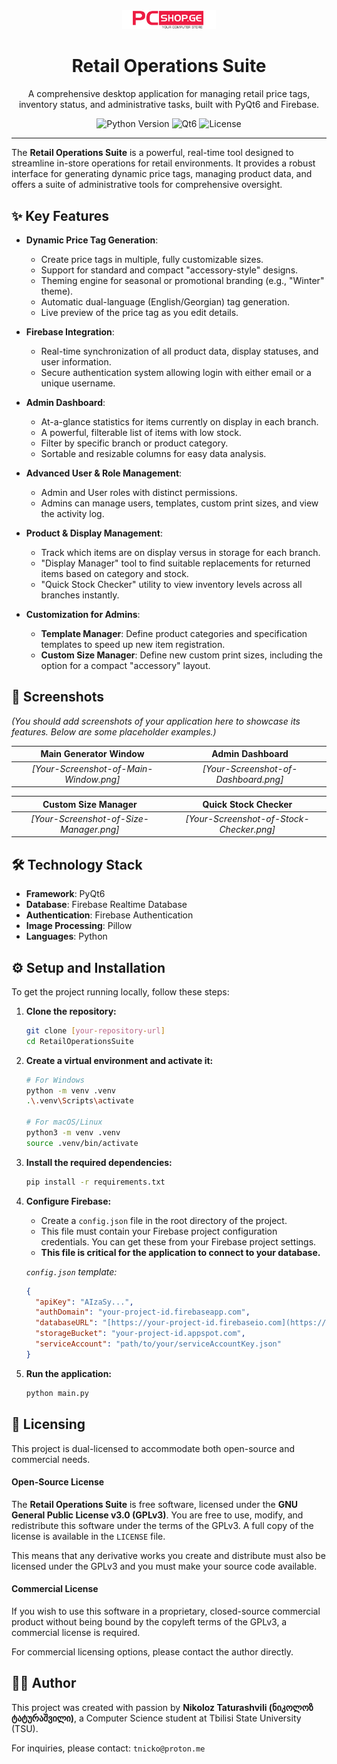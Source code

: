<div align="center">
  <img src="assets/logo.png" alt="Retail Operations Suite Logo" width="150"/>
  <h1>Retail Operations Suite</h1>
  <p>
    A comprehensive desktop application for managing retail price tags, inventory status, and administrative tasks, built with PyQt6 and Firebase.
  </p>
  <p>
    <img src="https://img.shields.io/badge/python-3.10+-blue.svg" alt="Python Version">
    <img src="https://img.shields.io/badge/Qt-6-green.svg" alt="Qt6">
    <img src="https://img.shields.io/badge/license-GPLv3-blue.svg" alt="License">
  </p>
</div>

---

The **Retail Operations Suite** is a powerful, real-time tool designed to streamline in-store operations for retail environments. It provides a robust interface for generating dynamic price tags, managing product data, and offers a suite of administrative tools for comprehensive oversight.

## ✨ Key Features

* **Dynamic Price Tag Generation**:
    * Create price tags in multiple, fully customizable sizes.
    * Support for standard and compact "accessory-style" designs.
    * Theming engine for seasonal or promotional branding (e.g., "Winter" theme).
    * Automatic dual-language (English/Georgian) tag generation.
    * Live preview of the price tag as you edit details.

* **Firebase Integration**:
    * Real-time synchronization of all product data, display statuses, and user information.
    * Secure authentication system allowing login with either email or a unique username.

* **Admin Dashboard**:
    * At-a-glance statistics for items currently on display in each branch.
    * A powerful, filterable list of items with low stock.
    * Filter by specific branch or product category.
    * Sortable and resizable columns for easy data analysis.

* **Advanced User & Role Management**:
    * Admin and User roles with distinct permissions.
    * Admins can manage users, templates, custom print sizes, and view the activity log.

* **Product & Display Management**:
    * Track which items are on display versus in storage for each branch.
    * "Display Manager" tool to find suitable replacements for returned items based on category and stock.
    * "Quick Stock Checker" utility to view inventory levels across all branches instantly.

* **Customization for Admins**:
    * **Template Manager**: Define product categories and specification templates to speed up new item registration.
    * **Custom Size Manager**: Define new custom print sizes, including the option for a compact "accessory" layout.

## 📸 Screenshots

*(You should add screenshots of your application here to showcase its features. Below are some placeholder examples.)*

| Main Generator Window | Admin Dashboard |
| :-------------------: | :---------------: |
| *[Your-Screenshot-of-Main-Window.png]* | *[Your-Screenshot-of-Dashboard.png]* |

| Custom Size Manager | Quick Stock Checker |
| :-------------------: | :---------------: |
| *[Your-Screenshot-of-Size-Manager.png]* | *[Your-Screenshot-of-Stock-Checker.png]* |


## 🛠️ Technology Stack

* **Framework**: PyQt6
* **Database**: Firebase Realtime Database
* **Authentication**: Firebase Authentication
* **Image Processing**: Pillow
* **Languages**: Python

## ⚙️ Setup and Installation

To get the project running locally, follow these steps:

1.  **Clone the repository:**
    ```bash
    git clone [your-repository-url]
    cd RetailOperationsSuite
    ```

2.  **Create a virtual environment and activate it:**
    ```bash
    # For Windows
    python -m venv .venv
    .\.venv\Scripts\activate

    # For macOS/Linux
    python3 -m venv .venv
    source .venv/bin/activate
    ```

3.  **Install the required dependencies:**
    ```bash
    pip install -r requirements.txt
    ```

4.  **Configure Firebase:**
    * Create a `config.json` file in the root directory of the project.
    * This file must contain your Firebase project configuration credentials. You can get these from your Firebase project settings.
    * **This file is critical for the application to connect to your database.**

    *`config.json` template:*
    ```json
    {
      "apiKey": "AIzaSy...",
      "authDomain": "your-project-id.firebaseapp.com",
      "databaseURL": "[https://your-project-id.firebaseio.com](https://your-project-id.firebaseio.com)",
      "storageBucket": "your-project-id.appspot.com",
      "serviceAccount": "path/to/your/serviceAccountKey.json"
    }
    ```

5.  **Run the application:**
    ```bash
    python main.py
    ```

## 📜 Licensing

This project is dual-licensed to accommodate both open-source and commercial needs.

#### Open-Source License

The **Retail Operations Suite** is free software, licensed under the **GNU General Public License v3.0 (GPLv3)**. You are free to use, modify, and redistribute this software under the terms of the GPLv3. A full copy of the license is available in the `LICENSE` file.

This means that any derivative works you create and distribute must also be licensed under the GPLv3 and you must make your source code available.

#### Commercial License

If you wish to use this software in a proprietary, closed-source commercial product without being bound by the copyleft terms of the GPLv3, a commercial license is required.

For commercial licensing options, please contact the author directly.

## 👨‍💻 Author

This project was created with passion by **Nikoloz Taturashvili (ნიკოლოზ ტატურაშვილი)**, a Computer Science student at Tbilisi State University (TSU).

For inquiries, please contact: `tnicko@proton.me`

